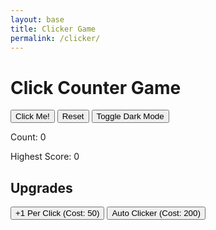 ```yaml
---
layout: base
title: Clicker Game
permalink: /clicker/
---
```


<html lang="en">
<head>
  <meta charset="UTF-8">
  <meta name="viewport" content="width=device-width, initial-scale=1.0">
  <title>Click Counter Game</title>
</head>
<body>

  <h1>Click Counter Game</h1>

  <!-- Main control buttons -->
  <div>
    <button onclick="incrementCounter()">Click Me!</button>
    <button onclick="resetCounter()">Reset</button>
    <button onclick="toggleDarkMode()">Toggle Dark Mode</button>
  </div>

  <!-- Display for counter and high score -->
  <p>Count: <span id="count">0</span></p>
  <p id="high-score">Highest Score: 0</p>

  <!-- Upgrade buttons -->
  <h2>Upgrades</h2>
  <div>
    <button id="upgradeClick" onclick="buyClickUpgrade()">+1 Per Click (Cost: 50)</button>
    <button id="autoClicker" onclick="buyAutoClicker()">Auto Clicker (Cost: 200)</button>
  </div>

  <script>
    // --- Game State Variables ---
    let counter = 0;       // Current click count
    let highScore = 0;     // Highest score achieved
    let clickPower = 1;    // How many points per click
    let autoClickers = 0;  // Number of auto clickers owned

    // --- DOM Elements ---
    const countDisplay = document.getElementById("count");
    const highScoreDisplay = document.getElementById("high-score");
    const upgradeClickBtn = document.getElementById("upgradeClick");
    const autoClickerBtn = document.getElementById("autoClicker");

    // --- Load Saved Values from localStorage ---
    if (localStorage.getItem("clickCounter")) {
      counter = parseInt(localStorage.getItem("clickCounter"));
      countDisplay.textContent = counter;
    }
    if (localStorage.getItem("highScore")) {
      highScore = parseInt(localStorage.getItem("highScore"));
      highScoreDisplay.textContent = "Highest Score: " + highScore;
    }
    if (localStorage.getItem("clickPower")) {
      clickPower = parseInt(localStorage.getItem("clickPower"));
    }
    if (localStorage.getItem("autoClickers")) {
      autoClickers = parseInt(localStorage.getItem("autoClickers"));
      // If you already bought auto clickers, start them again
      if (autoClickers > 0) startAutoClicker();
    }
    if (localStorage.getItem("darkMode") === "true") {
      // Restore dark mode setting
      document.body.style.backgroundColor = "black";
      document.body.style.color = "white";
    }

    // --- Main Functions ---

    // Increases counter when button is clicked
    function incrementCounter() {
      counter += clickPower; // Add based on click power
      updateDisplay();       // Refresh screen
    }

    // Reset everything back to starting values
    function resetCounter() {
      counter = 0;
      clickPower = 1;
      autoClickers = 0;
      updateDisplay();
      localStorage.clear(); // Clear all saved data
    }

    // Update the on-screen values and save to localStorage
    function updateDisplay() {
      // Update number shown
      countDisplay.textContent = counter;
      localStorage.setItem("clickCounter", counter);

      // Update high score if needed
      if (counter > highScore) {
        highScore = counter;
        localStorage.setItem("highScore", highScore);
        highScoreDisplay.textContent = "Highest Score: " + highScore;
      }

      // Save upgrades
      localStorage.setItem("clickPower", clickPower);
      localStorage.setItem("autoClickers", autoClickers);

      // Check which upgrades should be enabled/disabled
      checkUpgrades();
    }

    // Toggle dark mode (black/white background)
    function toggleDarkMode() {
      if (document.body.style.backgroundColor === "black") {
        // Switch to light mode
        document.body.style.backgroundColor = "white";
        document.body.style.color = "black";
        localStorage.setItem("darkMode", false);
      } else {
        // Switch to dark mode
        document.body.style.backgroundColor = "black";
        document.body.style.color = "white";
        localStorage.setItem("darkMode", true);
      }
    }

    // --- Upgrade Functions ---

    // Buy click upgrade (+1 per click)
    function buyClickUpgrade() {
      if (counter >= 50) {     // Check if you can afford it
        counter -= 50;         // Pay cost
        clickPower++;          // Increase click strength
        updateDisplay();       // Update everything
      }
    }

    // Buy auto clicker (adds automatic clicks per second)
    function buyAutoClicker() {
      if (counter >= 200) {    // Check if you can afford it
        counter -= 200;        // Pay cost
        autoClickers++;        // Add auto clicker
        startAutoClicker();    // Begin auto clicking
        updateDisplay();
      }
    }

    // Start auto clickers (each gives +1 per second)
    function startAutoClicker() {
      setInterval(() => {
        counter += autoClickers; // Add clicks automatically
        updateDisplay();
      }, 1000); // Runs every second
    }

    // Enable/disable upgrade buttons depending on available clicks
    function checkUpgrades() {
      upgradeClickBtn.disabled = counter < 50;   // Disabled until you have 50
      autoClickerBtn.disabled = counter < 200;   // Disabled until you have 200
    }

    // Initial check when page loads
    checkUpgrades();
  </script>
</body>
</html>
